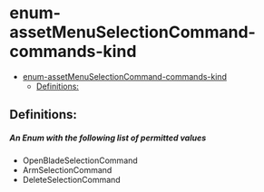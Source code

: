 <a name="enum-assetmenuselectioncommand-commands-kind"></a>
# enum-assetMenuSelectionCommand-commands-kind
* [enum-assetMenuSelectionCommand-commands-kind](#enum-assetmenuselectioncommand-commands-kind)
    * [Definitions:](#enum-assetmenuselectioncommand-commands-kind-definitions)

<a name="enum-assetmenuselectioncommand-commands-kind-definitions"></a>
## Definitions:
<a name="enum-assetmenuselectioncommand-commands-kind-definitions-an-enum-with-the-following-list-of-permitted-values"></a>
##### An Enum with the following list of permitted values
- OpenBladeSelectionCommand
- ArmSelectionCommand
- DeleteSelectionCommand
